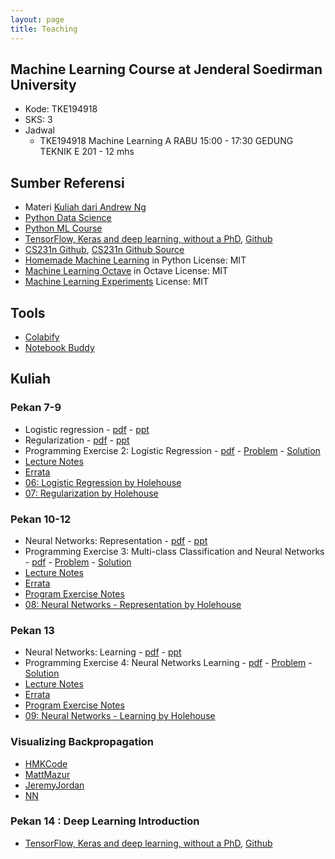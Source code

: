 ```yaml
---
layout: page
title: Teaching
---
```


## Machine Learning Course at Jenderal Soedirman University

- Kode: TKE194918
- SKS: 3
- Jadwal
    - TKE194918 Machine Learning A RABU 15:00 - 17:30 GEDUNG TEKNIK E 201 - 12 mhs

## Sumber Referensi
- Materi [Kuliah dari Andrew Ng](https://irosyadi.netlify.app/course/machine-learning-andrewng/)
- [Python Data Science](https://github.com/leriomaggio/python-data-science)
- [Python ML Course](https://github.com/leriomaggio/python-ml-course)
- [TensorFlow, Keras and deep learning, without a PhD](https://codelabs.developers.google.com/codelabs/cloud-tensorflow-mnist#0), [Github](https://github.com/GoogleCloudPlatform/tensorflow-without-a-phd)
- [CS231n Github](https://cs231n.github.io/), [CS231n Github Source](https://github.com/cs231n/cs231n.github.io)
- [Homemade Machine Learning](https://github.com/trekhleb/homemade-machine-learning) in Python License: MIT
- [Machine Learning Octave](https://github.com/trekhleb/machine-learning-octave) in Octave License: MIT
- [Machine Learning Experiments](https://github.com/trekhleb/machine-learning-experiments) License: MIT

## Tools
- [Colabify](https://chrome.google.com/webstore/detail/github-colabify/enfgannencjofjonlojjahlblnjnfhon/related?hl=en)
- [Notebook Buddy](https://chrome.google.com/webstore/detail/notebook-buddy/kmhoiofjdpbiodaggadcibdkicfgplcl)

## Kuliah
### Pekan 7-9
- Logistic regression - [pdf](https://vkosuri.github.io/CourseraMachineLearning/home/week-3/lectures/pdf/Lecture6.pdf) \- [ppt](https://vkosuri.github.io/CourseraMachineLearning/home/week-3/lectures/ppt/Lecture6.pptx)
- Regularization - [pdf](https://vkosuri.github.io/CourseraMachineLearning/home/week-3/lectures/pdf/Lecture7.pdf) \- [ppt](https://vkosuri.github.io/CourseraMachineLearning/home/week-3/lectures/ppt/Lecture7.pptx)
- Programming Exercise 2: Logistic Regression - [pdf](https://vkosuri.github.io/CourseraMachineLearning/home/week-3/exercises/machine-learning-ex2/ex2.pdf) \- [Problem](https://vkosuri.github.io/CourseraMachineLearning/home/week-3/exercises/machine-learning-ex2.zip) \- [Solution](https://vkosuri.github.io/home/week-3/exercises/machine-learning-ex2/ex2)
- [Lecture Notes](https://vkosuri.github.io/CourseraMachineLearning/home/week-3/lectures/notes.pdf)
- [Errata](https://vkosuri.github.io/CourseraMachineLearning/home/week-3/errata.pdf)
- [06: Logistic Regression by Holehouse](https://www.holehouse.org/mlclass/06_Logistic_Regression.html)
- [07: Regularization by Holehouse](https://www.holehouse.org/mlclass/07_Regularization.html)

### Pekan 10-12
- Neural Networks: Representation - [pdf](https://vkosuri.github.io/CourseraMachineLearning/home/week-4/lectures/pdf/Lecture8.pdf) \- [ppt](https://vkosuri.github.io/CourseraMachineLearning/home/week-4/lectures/ppt/Lecture8.pptx)
- Programming Exercise 3: Multi-class Classification and Neural Networks - [pdf](https://vkosuri.github.io/CourseraMachineLearning/home/week-4/exercises/machine-learning-ex3/ex3.pdf) \- [Problem](https://vkosuri.github.io/CourseraMachineLearning/home/week-4/exercises/machine-learning-ex3.zip) \- [Solution](https://vkosuri.github.io/home/week-4/exercises/machine-learning-ex3/ex3)
- [Lecture Notes](https://vkosuri.github.io/CourseraMachineLearning/home/week-4/lectures/notes.pdf)
- [Errata](https://vkosuri.github.io/CourseraMachineLearning/home/week-4/errata.pdf)
- [Program Exercise Notes](https://vkosuri.github.io/home/week-4/exercises/Programming%20Ex.3.pdf)
- [08: Neural Networks - Representation by Holehouse](https://www.holehouse.org/mlclass/08_Neural_Networks_Representation.html)

### Pekan 13
- Neural Networks: Learning - [pdf](https://vkosuri.github.io/CourseraMachineLearning/home/week-5/lectures/pdf/Lecture9.pdf) \- [ppt](https://vkosuri.github.io/CourseraMachineLearning/home/week-5/lectures/ppt/Lecture9.pptx)
- Programming Exercise 4: Neural Networks Learning - [pdf](https://vkosuri.github.io/CourseraMachineLearning/home/week-5/exercises/machine-learning-ex4/ex4.pdf) \- [Problem](https://vkosuri.github.io/CourseraMachineLearning/home/week-5/exercises/machine-learning-ex4.zip) \- [Solution](https://vkosuri.github.io/home/week-5/exercises/machine-learning-ex4/ex4)
- [Lecture Notes](https://vkosuri.github.io/CourseraMachineLearning/home/week-5/lectures/notes.pdf)
- [Errata](https://vkosuri.github.io/CourseraMachineLearning/home/week-5/errata.pdf)
- [Program Exercise Notes](https://vkosuri.github.io/home/week-4/exercises/Programming%20Ex.4.pdf)
- [09: Neural Networks - Learning by Holehouse](https://www.holehouse.org/mlclass/09_Neural_Networks_Learning.html)

### Visualizing Backpropagation
- [HMKCode](https://hmkcode.com/ai/backpropagation-step-by-step/)
- [MattMazur](https://mattmazur.com/2015/03/17/a-step-by-step-backpropagation-example/)
- [JeremyJordan](https://www.jeremyjordan.me/neural-networks-training/)
- [NN](https://github.com/adityamarella/neuralnetwork/blob/master/NN.m)

### Pekan 14 : Deep Learning Introduction
- [TensorFlow, Keras and deep learning, without a PhD](https://codelabs.developers.google.com/codelabs/cloud-tensorflow-mnist#0), [Github](https://github.com/GoogleCloudPlatform/tensorflow-without-a-phd)